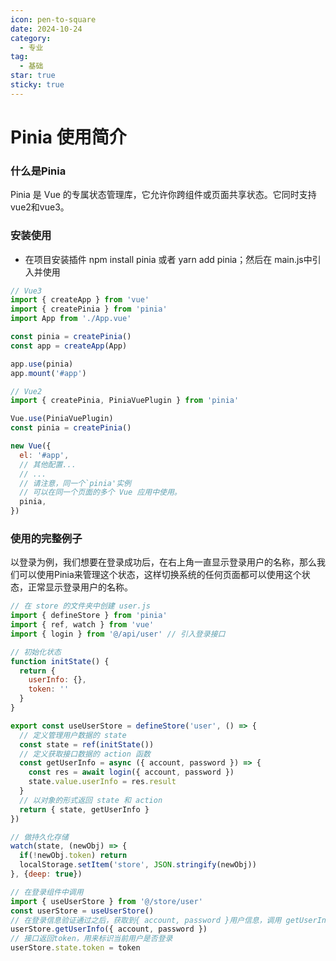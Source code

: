 ```yaml
---
icon: pen-to-square
date: 2024-10-24
category:
  - 专业
tag:
  - 基础
star: true
sticky: true
---
```


# Pinia 使用简介

### 什么是Pinia
Pinia 是 Vue 的专属状态管理库，它允许你跨组件或页面共享状态。它同时支持vue2和vue3。 

### 安装使用
- 在项目安装插件 npm install pinia 或者 yarn add pinia；然后在 main.js中引入并使用
```js
// Vue3
import { createApp } from 'vue'
import { createPinia } from 'pinia'
import App from './App.vue'

const pinia = createPinia()
const app = createApp(App)

app.use(pinia)
app.mount('#app')

// Vue2
import { createPinia, PiniaVuePlugin } from 'pinia'

Vue.use(PiniaVuePlugin)
const pinia = createPinia()

new Vue({
  el: '#app',
  // 其他配置...
  // ...
  // 请注意，同一个`pinia'实例
  // 可以在同一个页面的多个 Vue 应用中使用。
  pinia,
})
```

### 使用的完整例子
以登录为例，我们想要在登录成功后，在右上角一直显示登录用户的名称，那么我们可以使用Pinia来管理这个状态，这样切换系统的任何页面都可以使用这个状态，正常显示登录用户的名称。

```js
// 在 store 的文件夹中创建 user.js
import { defineStore } from 'pinia'
import { ref, watch } from 'vue'
import { login } from '@/api/user' // 引入登录接口

// 初始化状态
function initState() {
  return { 
    userInfo: {},
    token: ''
  }
}

export const useUserStore = defineStore('user', () => {
  // 定义管理用户数据的 state
  const state = ref(initState())
  // 定义获取接口数据的 action 函数
  const getUserInfo = async ({ account, password }) => {
    const res = await login({ account, password })
    state.value.userInfo = res.result
  }
  // 以对象的形式返回 state 和 action
  return { state, getUserInfo }
})

// 做持久化存储
watch(state, (newObj) => {
  if(!newObj.token) return
  localStorage.setItem('store', JSON.stringify(newObj))
}, {deep: true})

```

```js
// 在登录组件中调用
import { useUserStore } from '@/store/user'
const userStore = useUserStore()
// 在登录信息验证通过之后，获取到{ account, password }用户信息，调用 getUserInfo 方法，更新存储的用户信息
userStore.getUserInfo({ account, password })
// 接口返回token，用来标识当前用户是否登录
userStore.state.token = token

```
 
